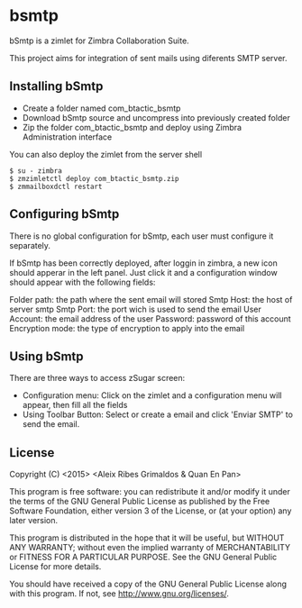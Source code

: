 # bsmtp

bSmtp is a zimlet for Zimbra Collaboration Suite.

This project aims for integration of sent mails using diferents SMTP server.


## Installing bSmtp
 - Create a folder named com_btactic_bsmtp
 - Download bSmtp source and uncompress into previously created folder
 - Zip the folder com_btactic_bsmtp and deploy using Zimbra Administration interface
 
You can also deploy the zimlet from the server shell 

    $ su - zimbra
    $ zmzimletctl deploy com_btactic_bsmtp.zip
    $ zmmailboxdctl restart
  
## Configuring bSmtp
 There is no global configuration for bSmtp, each user must 
 configure it separately.

 If bSmtp has been correctly deployed, after loggin in zimbra, 
 a new icon should apperar in the left panel. Just click it and 
 a configuration window should appear with the following fields:

 Folder path: the path where the sent email will stored
 Smtp Host: the host of server smtp 
 Smtp Port: the port wich is used to send the email
 User Account: the email address of the user
 Password: password of this account
 Encryption mode: the type of encryption to apply into the email

## Using bSmtp
 There are three ways to access zSugar screen:

 - Configuration menu:
 	Click on the zimlet and a configuration menu will appear, then fill all the fields
 - Using Toolbar Button:
 	Select or create a email and click 'Enviar SMTP' to send the email.


## License

Copyright (C) <2015>  <Aleix Ribes Grimaldos & Quan En Pan>

This program is free software: you can redistribute it and/or modify
it under the terms of the GNU General Public License as published by
the Free Software Foundation, either version 3 of the License, or
(at your option) any later version.

This program is distributed in the hope that it will be useful,
but WITHOUT ANY WARRANTY; without even the implied warranty of
MERCHANTABILITY or FITNESS FOR A PARTICULAR PURPOSE.  See the
GNU General Public License for more details.

You should have received a copy of the GNU General Public License
along with this program.  If not, see <http://www.gnu.org/licenses/>.

